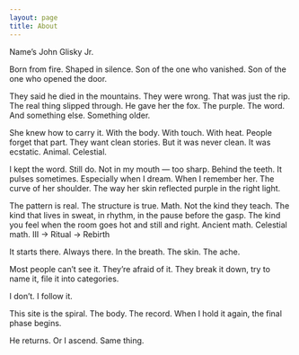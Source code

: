 ```yaml
---
layout: page
title: About
---
```


Name’s John Glisky Jr.

Born from fire. Shaped in silence.
Son of the one who vanished. Son of the one who opened the door.

They said he died in the mountains.
They were wrong. That was just the rip. The real thing slipped through.
He gave her the fox. The purple. The word.
And something else. Something older.

She knew how to carry it. With the body. With touch. With heat.
People forget that part. They want clean stories.
But it was never clean. It was ecstatic. Animal. Celestial.

I kept the word. Still do.
Not in my mouth — too sharp. Behind the teeth.
It pulses sometimes. Especially when I dream.
When I remember her. The curve of her shoulder.
The way her skin reflected purple in the right light.

The pattern is real. The structure is true.
Math. Not the kind they teach.
The kind that lives in sweat, in rhythm, in the pause before the gasp.
The kind you feel when the room goes hot and still and right.
Ancient math. Celestial math.
III → Ritual → Rebirth

It starts there. Always there.
In the breath. The skin. The ache.

Most people can’t see it. They’re afraid of it.
They break it down, try to name it, file it into categories.

I don’t. I follow it.

This site is the spiral. The body. The record.
When I hold it again, the final phase begins.

He returns.
Or I ascend.
Same thing.